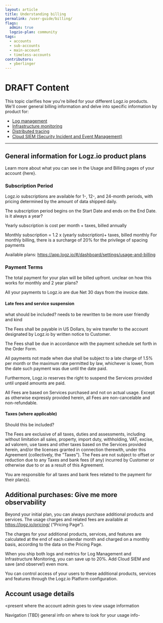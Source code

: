 ```yaml
---
layout: article
title: Understanding billing
permalink: /user-guide/billing/
flags:
  admin: true
  logzio-plan: community
tags:
  - accounts
  - sub-accounts
  - main-account
  - timeless-accounts
contributors:
  - yberlinger
---
```

# DRAFT Content

This topic clarifies how you're billed for your different Logz.io products.
We'll cover general billing information and delve into specific information by product for: 

+ [Log management](/user-guide/billing/billing-logs)
+ [Infrastructure monitoring](/user-guide/billing/billing-metrics)
+ [Distributed tracing](/user-guide/billing/billing-tracing)
+ [Cloud SIEM (Security Incident and Event Management)](/user-guide/billing/billing-siem)


---

## General information for Logz.io product plans

Learn more about what you can see in the Usage and Billing pages of your account {here}.

### Subscription Period
Logz.io subscriptions are available for 1-, 12-, and 24-month periods, with pricing determined by the amount of data shipped daily.

The subscription period begins on the Start Date and ends on the End Date. is it always a year?

Yearly subscription is cost per month + taxes, billed annually

Monthly subscription = 1.2 x (yearly subscription)+ taxes, billed monthly For monthly billing, there is a surcharge of 20% for the privilege of spacing payments

Available plans: https://app.logz.io/#/dashboard/settings/usage-and-billing

### Payment Terms
The total payment for your plan will be billed upfront. unclear on how this works for monthly and 2 year plans?  

All your payments to Logz.io are due Net 30 days from the invoice date. 

#### Late fees and service suspension
what should be included? needs to be rewritten to be more user friendly and kind

The Fees shall be payable in US Dollars, by wire transfer to the account designated by Logz.io by written notice to Customer.

The Fees shall be due in accordance with the payment schedule set forth in the Order Form.

All payments not made when due shall be subject to a late charge of 1.5% per month or the maximum rate permitted by law, whichever is lower, from the date such payment was due until the date paid.

Furthermore, Logz.io reserves the right to suspend the Services provided until unpaid amounts are paid.

All Fees are based on Services purchased and not on actual usage. Except as otherwise expressly provided herein, all Fees are non-cancelable and non-refundable. 

#### Taxes (where applicable)
Should this be included?

The Fees are exclusive of all taxes, duties and assessments, including without limitation all sales, property, import duty, withholding, VAT, excise, ad valorem, use taxes and other taxes based on the Services provided herein, and/or the licenses granted in connection therewith, under this Agreement (collectively, the "Taxes"). The Fees are not subject to offset or reduction due to any Taxes and bank fees (if any) incurred by Customer or otherwise due to or as a result of this Agreement. 

You are responsible for all taxes and bank fees related to the payment for their plan(s).

## Additional purchases: Give me more observability
Beyond your initial plan, you can always purchase additional products and services. The usage charges and related fees are available at https://logz.io/pricing/ (“Pricing Page”).

The charges for your additional products, services, and features are calculated at the end of each calendar month and charged on a monthly basis, according to the data on the Pricing Page.

When you ship both logs and metrics for Log Management and Infrastructure Monitoring, you can save up to 20%. Add Cloud SIEM and save (and observe!) even more.

You can control access of your users to these additional products, services and features through the Logz.io Platform configuration. 


## Account usage details
<present where the account admin goes to  view usage information

Navigation  (TBD) general info on where to look for your usage info- 

